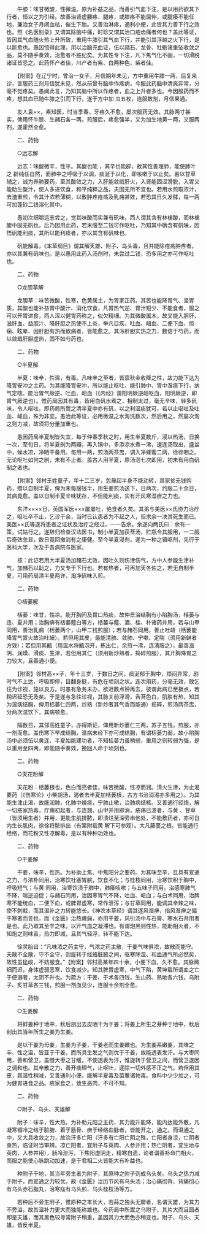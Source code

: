 <!-- { "loadSidebar": true } -->
　　牛膝：味甘微酸，性微温。原为补益之品，而善引气血下注，是以用药欲其下行者，恒以之为引经。故善治肾虚腰疼、腿疼，或膝疼不能屈伸，或腿痿不能任地，兼治女子月闭血枯，催生下胎。又善治淋疼，通利小便，此皆其力善下行之效也。然《名医别录》又谓其除脑中痛，时珍又谓其治口疮齿痛者何也？盖此等证，皆因其气血随火热上升所致，重用牛膝引其气血下行，并能引其浮越之火下行，是以能愈也。愚因悟得此理，用以治脑充血证，伍以赭石、龙骨、牡蛎诸重坠收敛之品，莫不随手奏效，治愈者不胜纪矣。为其性专下注，凡下焦气化不固，一切滑脱诸证皆忌之。此药怀产者佳，川产者有紫、白两种色，紫者佳。

　　【附案】在辽宁时，曾治一女子，月信期年未见，方中重用牛膝一两，后复来诊，言服药三剂月信犹未见，然从前曾有脑中作疼病，今服此药脑中清爽异常，分毫不觉疼矣。愚闻此言，乃知其脑中所以作疼者，血之上升者多也。今因服药而不疼，想其血已随牛膝之引而下行，遂于方中加 虫五枚，连服数剂，月信果通。

　　友人袁××，素知医，时当季春，牙疼久不愈，屡次服药无效。其脉两寸甚实，俾用怀牛膝、生赭石各一两，煎服后，疼愈强半，又为加生地黄一两，又服两剂，遂霍然全愈。

　　二、药物

　　○远志解

　　远志：味酸微辛，性平。其酸也能 ，其辛也能辟，故其性善理肺，能使肺叶之 辟纯任自然，而肺中之呼吸于以调，痰涎于以化，即咳嗽于以止矣。若以甘草辅之，诚为养肺要药，至其酸敛之力，入肝能敛戢肝火，入肾能固涩滑脱，入胃又能助生酸汁，使人多进饮食，和平纯粹之品，夫固无所不宜也。若用水煎取浓汁，去渣重煎，令其汁浓若薄糊，以敷肿疼疮疡及乳痈甚效，若恐其日久发酵，每一两可加蓬砂二钱溶化其中。

　　愚初次细嚼远志尝之，觉其味酸而实兼有矾味，西人谓其含有林檎酸，而林檎酸中固无矾也。后乃因用此药，若末服至二钱可作呕吐，乃知其中确含有矾味，因悟矾能利痰，其所以能利痰者，亦以其含有矾味也。

　　矾能解毒，《本草纲目》谓其解天雄、附子、乌头毒，且并能除疮疡肿疼者，亦以其兼有矾味也。是以愚用此药入汤剂时，未尝过二钱，恐多用之亦可作呕吐也。

　　二、药物

　　○龙胆草解

　　龙胆草：味苦微酸，性寒，色黄属土，为胃家正药。其苦也能降胃气、坚胃质，其酸也能补益胃中酸汁、消化饮食，凡胃热气逆、胃汁短少、不能食者，服之可以开胃进食，西人浑以健胃药称之，似欠精细。为其微酸属木，故又能入胆肝、滋肝血、益胆汁、降肝胆之热使不上炎，举凡目疾、吐血、衄血、二便下血、惊痫、眩晕、因肝胆有热而致病者，皆能愈之。其泻肝胆实热之力，数倍于芍药，而以敛戢肝胆虚热，固不如芍药也。

　　二、药物

　　○半夏解

　　半夏：味辛，性温，有毒。凡味辛之至者，皆禀秋金收降之性，故力能下达为降胃安冲之主药。为其能降胃安冲，所以能止呕吐，能引肺中、胃中湿痰下行，纳气定喘。能治胃气厥逆、吐血、衄血（《内经》谓阳明厥逆衄呕血，阳明厥逆，即胃气厥逆也）。惟药局因其有毒，皆用白矾水煮之，相制太过，毫无辛味，转多矾味，令人呕吐，即药局所鬻之清半夏中亦有矾，以之利湿痰犹可，若以止呕吐及吐血、衄血，殊为非宜。愚治此等证，必用微温之水淘洗数次，然后用之，然屡次淘之则力减，故须将分量加重也。

　　愚因药局半夏制皆失宜，每于仲春季秋之时，用生半夏数斤，浸以热汤，日换一次，至旬日，将半夏剖为两瓣，再入锅中，多添凉水煮一沸，速连汤取出，盛盆中，候水凉，净晒干备用。每用一两，煎汤两茶盅，调入净蜂蜜二两，徐徐咽之。无论呕吐如何之剧，未有不止者。盖古人用半夏，原汤泡七次即用，初未有用白矾制之者也。

　　【附案】邻村王姓童子，年十二三岁，忽晨起半身不能动转，其家贫无钱购药，赠以自制半夏，俾为末每服钱半，用生姜煎汤送下，日两次，约服二十余日，其病竟愈。盖以自制半夏辛味犹存，不但能利痰，实有开风寒湿痹之力也。

　　东洋××××日，英国军医×××屡屡吐，绝食者久矣。其弟与美医××氏协力治疗之，呕吐卒不止，乞诊于余，当时已认患者为不起之人，但求余一决其死生而已。美医××氏等遂将患者之证状及治疗之经过，一一告余。余遂向两氏曰：余有一策，试姑行之。遂辞归检查汉法医书，制小半夏加茯苓汤，贮瓶令其服用，一二服后奇效忽显，数日竟回撤消有之康健。至今半夏浸剂，遂为一种之镇呕剂，先行于医科大学，次及于各病院与医家。

　　按：此证若用大半夏汤加赭石尤效，因吐久则伤津伤气，方中人参能生津补气，加赭石以助之，力又专于下行也。若有热者，可再加天冬佐之，若无自制半夏，可用药局清半夏两许，淘净矾味入煎。

　　二、药物

　　○栝蒌解

　　栝蒌：味甘，性凉。能开胸间及胃口热痰，故仲景治结胸有小陷胸汤，栝蒌与连、夏并用；治胸痹有栝蒌薤白等方，栝蒌与薤、酒、桂、朴诸药并用，若与山甲同用，善治乳痈（栝蒌两个，山甲二钱煎服）；若与赭石同用，善止吐衄（栝蒌能降胃气胃火故治吐衄）。若但用其皮，最能清肺、敛肺、宁嗽、定喘（须用新鲜者方效）；若但用其瓤（用温水将瓤泡开，拣出仁，余煎一沸，连渣服之），最善滋阴、润燥、滑痰、生津，若但用其仁（须用新炒熟者，捣碎煎服），其开胸降胃之力较大，且善通小便。

　　【附案】邻村高××子，年十三岁，于数日之间，痰涎郁于胸中，烦闷异常，剧时气不上达，呼吸即停，目翻身挺，有危在顷刻之状。连次用药，分毫无效，敢乞往为诊视，施以良方。时愚有急务未办，欲迟数点钟再去，彼谓此病已至极点，若稍迟延恐无及矣。于是遂与急往诊视，其脉关前浮滑，舌苔色白，肌肤有热，知其为温病结胸，俾用栝蒌仁四两，炒熟（新炒者其气香而能通）捣碎，煎汤两茶盅，分两次温饮下，其病顿愈。

　　隔数日，其邻高姓童子，亦得斯证，俾用新炒蒌仁三两，苏子五钱，煎服，亦一剂而愈。盖伤寒下早成结胸，温病未经下亦可成结胸，有谓栝蒌力弱，故小陷胸汤中必须伍以黄连、半夏始能建功者，不知栝蒌力虽稍弱，重用之则转弱为强，是以重用至四两，即能随手奏效，挽回人命于顷刻也。

　　二、药物

　　○天花粉解

　　天花粉：栝蒌根也，色白而亮者佳，味苦微酸，性凉而润。清火生津，为止渴要药（《伤寒论》小柴胡汤，渴者去半夏加栝蒌根，古方书治消渴亦多用之）。为其能生津止渴，故能润肺，化肺中燥痰，宁肺止嗽，治肺病结核。又善通行经络，解一切疮家热毒，疔痈初起者，与连翘、山甲并用即消，疮疡已溃者，与黄 、甘草（皆须用生者）并用，更能生肌排脓，即溃烂至深旁串他处，不能敷药者，亦可自内生长肌肉，徐徐将脓排出（有案附载黄 解下可参观）。大凡藤蔓之根，皆能通行经络，而花粉又性凉解毒，是以有种种功效也。

　　二、药物

　　○干姜解

　　干姜，味辛，性热。为补助上焦、中焦阳分之要药。为其味至辛，且具有宣通之力，与浓朴同用，治寒饮杜塞胃脘，饮食不化；与桂枝同用，治寒饮积于胸中，呼吸短气；与黄 同用，治寒饮渍于肺中，肺痿咳嗽；与五味子同用，治感寒肺气不降，喘逆迫促；与赭石同用，治因寒胃气不降，吐血、衄血；与白术同用，治脾寒不能统血，二便下血，或脾胃虚寒，常作泄泻；与甘草同用，能调其辛辣之味，使不刺戟，而其温补之力转能悠长。《神农本草经》谓其逐风湿痹，指风湿痹之偏于寒者而言也，而《金匮》治热瘫痫，亦用干姜，风引汤中与石膏、寒水石并用者是也。此乃取其至辛之味，以开气血之凝滞也。有谓炮黑则性热，能助相火者，不知炮之则味苦，热力即减，且其气轻浮，转不能下达。

　　徐灵胎曰：“凡味浓之药主守，气浓之药主散，干姜气味俱浓，故散而能守。夫散不全散，守不全守，则旋转于经络脏腑之间，驱寒除湿、和血通气所必然矣，故性虽猛峻，不妨服食。”【附案】邻村高某年四十余，小便下血，久不愈。其脉微细而迟，身体虚弱恶寒，饮食减少。知其脾胃虚寒，中气下陷，黄坤载所谓血之亡于便溺者，太阴不升也。为疏方：干姜、于术各四钱，生山药、熟地各六钱，乌附子、炙甘草各三钱，煎服一剂血见少，连服十余剂全愈。

　　二、药物

　　○生姜解

　　将鲜姜种于地中，秋后剖出去皮晒干为干姜；将姜上所生之芽种于地中，秋后剖出其当年所生之姜为生姜。

　　是以干姜为母姜，生姜为子姜，干姜老而生姜嫩也。为生姜系嫩姜，其味之辛、性之温，皆亚于干姜，而所具生发之气则优于干姜，故能透表发汗。与大枣同用，善和营卫，盖借大枣之甘缓，不使透表为汗，惟旋转于营卫之间，而营卫遂因之调和也。其辛散之力，善开痰理气，止呕吐，逐除一切外感不正之气。若但用其皮，其温性稍减，又善通利小便。能解半夏毒及菌蕈诸物毒。食料中少少加之，可为健胃进食之品。疮家食之，致生恶肉，不可不知。

　　二、药物

　　○附子、乌头、天雄解

　　附子：味辛，性大热。为补助元阳之主药，其力能升能降，能内达能外散，凡凝寒锢冷之结于脏腑、着于筋骨、痹于经络血脉者，皆能开之，通之。而温通之中，又大具收敛之力，故治汗多亡阳（汗多有亡阳亡阴之殊，亡阳者身凉，亡阴者身热，临证时当审辨。凉亡阳者，宜附子与萸肉、人参并用；热亡阴者，宜生地与萸肉、人参并用），肠冷泄泻，下焦阳虚阴走，精寒自遗，论者谓善补命门相火，而服之能使心脉跳动加速，是于君相二火皆能大有补益也。

　　种附子于地，其当年旁生者为附子，其原种之附子则成乌头矣。乌头之热力减于附子，而宣通之力较优，故《金匮》治历节风有乌头汤；治心痛彻背、背痛彻心有乌头赤石脂丸，治寒疝有乌头煎、乌头桂枝汤等方。

　　若种后不旁生附子，惟原种之本长大，若蒜之独头无瓣者，名谓天雄，为其力不旁溢，故其温补力更大而独能称雄也。今药局中所鬻之乌附子，其片大而且圆者即是天雄，而其黑色较寻常附子稍重，盖因其力大而色亦稍变也。附子、乌头、天雄，皆反半夏。

